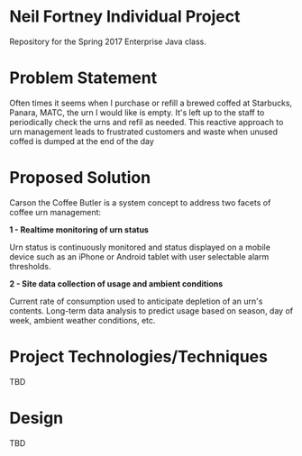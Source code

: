 # Neil Fortney Individual Project
Repository for the Spring 2017 Enterprise Java class.

# Problem Statement
Often times it seems when I purchase or refill a brewed coffed at Starbucks,
 Panara, MATC, the urn I would like is empty.  It's left up to the staff to
 periodically check the urns and refil as needed.  This reactive approach
 to urn management leads to frustrated customers and waste when unused coffed
 is dumped at the end of the day
 
# Proposed Solution
Carson the Coffee Butler is a system concept to address two facets of coffee
 urn management:
 
**1 - Realtime monitoring of urn status**

Urn status is continuously monitored and status displayed on a mobile device
 such as an iPhone or Android tablet with user selectable alarm thresholds.
 
**2 - Site data collection of usage and ambient conditions**

Current rate of consumption used to anticipate depletion of an urn's contents.
Long-term data analysis to predict usage based on season, day of week, ambient
weather conditions, etc.

# Project Technologies/Techniques
TBD

# Design
TBD


